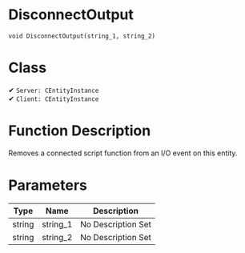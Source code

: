 # DisconnectOutput
```
void DisconnectOutput(string_1, string_2)
```
# Class
✔ `Server: CEntityInstance`  
✔ `Client: CEntityInstance`  

# Function Description
Removes a connected script function from an I/O event on this entity.
# Parameters
Type|Name|Description
--|--|--
string|string_1|No Description Set
string|string_2|No Description Set
